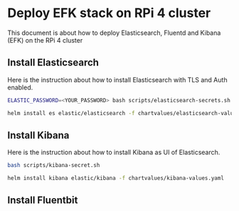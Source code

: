 # Deploy EFK stack on RPi 4 cluster

This document is about how to deploy Elasticsearch, Fluentd and Kibana (EFK) on the RPi 4 cluster

## Install Elasticsearch

Here is the instruction about how to install Elasticsearch with TLS and Auth enabled.

```bash
ELASTIC_PASSWORD=<YOUR_PASSWORD> bash scripts/elasticsearch-secrets.sh

helm install es elastic/elasticsearch -f chartvalues/elasticsearch-values.yaml
```

## Install Kibana

Here is the instruction about how to install Kibana as UI of Elasticsearch.

```bash
bash scripts/kibana-secret.sh

helm install kibana elastic/kibana -f chartvalues/kibana-values.yaml
```

## Install Fluentbit
